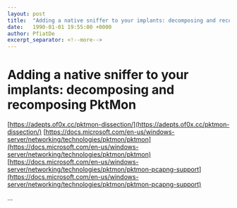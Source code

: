 ```yaml
---
layout: post
title:  "Adding a native sniffer to your implants: decomposing and recomposing PktMon"
date:   1990-01-01 19:55:00 +0000
author: PfiatDe
excerpt_separator: <!--more-->
---
```


# Adding a native sniffer to your implants: decomposing and recomposing PktMon
[https://adepts.of0x.cc/pktmon-dissection/](https://adepts.of0x.cc/pktmon-dissection/)
[https://docs.microsoft.com/en-us/windows-server/networking/technologies/pktmon/pktmon](https://docs.microsoft.com/en-us/windows-server/networking/technologies/pktmon/pktmon)
[https://docs.microsoft.com/en-us/windows-server/networking/technologies/pktmon/pktmon-pcapng-support](https://docs.microsoft.com/en-us/windows-server/networking/technologies/pktmon/pktmon-pcapng-support)

...
<!--more-->
